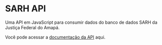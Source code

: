 # SARH API

Uma API em JavaScript para consumir dados do banco de dados SARH da Justiça Federal do Amapá.

Você pode acessar a [documentação da API](https://sarh-api.readthedocs.io/en/latest/endpoints/lotacoes/) aqui.
